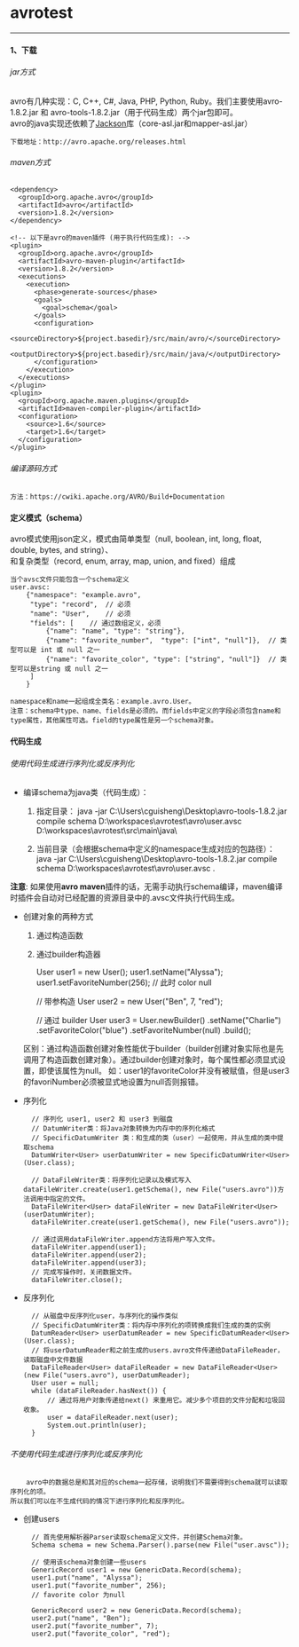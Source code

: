 # avrotest
---
#### 1、下载
###### jar方式
avro有几种实现：C, C++, C#, Java, PHP, Python, Ruby。我们主要使用avro-1.8.2.jar 和 avro-tools-1.8.2.jar（用于代码生成）两个jar包即可。<br>
avro的java实现还依赖了[Jackson](http://wiki.fasterxml.com/JacksonDownload "Jackson")库（core-asl.jar和mapper-asl.jar）

    下载地址：http://avro.apache.org/releases.html
    
###### maven方式

    <dependency>
      <groupId>org.apache.avro</groupId>
      <artifactId>avro</artifactId>
      <version>1.8.2</version>
    </dependency>
          
    <!-- 以下是avro的maven插件 (用于执行代码生成): -->
    <plugin>
      <groupId>org.apache.avro</groupId>
      <artifactId>avro-maven-plugin</artifactId>
      <version>1.8.2</version>
      <executions>
        <execution>
          <phase>generate-sources</phase>
          <goals>
            <goal>schema</goal>
          </goals>
          <configuration>
            <sourceDirectory>${project.basedir}/src/main/avro/</sourceDirectory>
            <outputDirectory>${project.basedir}/src/main/java/</outputDirectory>
          </configuration>
        </execution>
      </executions>
    </plugin>
    <plugin>
      <groupId>org.apache.maven.plugins</groupId>
      <artifactId>maven-compiler-plugin</artifactId>
      <configuration>
        <source>1.6</source>
        <target>1.6</target>
      </configuration>
    </plugin>

###### 编译源码方式

    方法：https://cwiki.apache.org/AVRO/Build+Documentation
    
    
#### 定义模式（schema）
avro模式使用json定义，模式由简单类型（null, boolean, int, long, float, double, bytes, and string）、<br>
和复杂类型（record, enum, array, map, union, and fixed）组成

    当个avsc文件只能包含一个schema定义
    user.avsc:
        {"namespace": "example.avro",
         "type": "record",  // 必须
         "name": "User",    // 必须
         "fields": [    // 通过数组定义，必须
             {"name": "name", "type": "string"},
             {"name": "favorite_number",  "type": ["int", "null"]},  // 类型可以是 int 或 null 之一
             {"name": "favorite_color", "type": ["string", "null"]}  // 类型可以是string 或 null 之一
         ]
        }
     
    namespace和name一起组成全类名：example.avro.User。
    注意：schema中type、name、fields是必须的。而fields中定义的字段必须包含name和type属性，其他属性可选。field的type属性是另一个schema对象。

#### 代码生成
###### 使用代码生成进行序列化或反序列化
* 编译schema为java类（代码生成）：
    
     1. 指定目录：
        java -jar C:\Users\cguisheng\Desktop\avro-tools-1.8.2.jar compile schema D:\workspaces\avrotest\avro\user.avsc D:\workspaces\avrotest\src\main\java\       
        
     2. 当前目录（会根据schema中定义的namespace生成对应的包路径）：
        java -jar C:\Users\cguisheng\Desktop\avro-tools-1.8.2.jar compile schema D:\workspaces\avrotest\avro\user.avsc .

**注意**: 如果使用**avro maven**插件的话，无需手动执行schema编译，maven编译时插件会自动对已经配置的资源目录中的.avsc文件执行代码生成。

* 创建对象的两种方式

    1. 通过构造函数
    2. 通过builder构造器  
    
    
        User user1 = new User();
        user1.setName("Alyssa");
        user1.setFavoriteNumber(256);
        // 此时 color null
        
        // 带参构造
        User user2 = new User("Ben", 7, "red");
        
        // 通过 builder
        User user3 = User.newBuilder()
                     .setName("Charlie")
                     .setFavoriteColor("blue")
                     .setFavoriteNumber(null)
                     .build();
    
    区别：通过构造函数创建对象性能优于builder（builder创建对象实际也是先调用了构造函数创建对象）。通过builder创建对象时，每个属性都必须显式设置，即使该属性为null。
    如：user1的favoriteColor并没有被赋值，但是user3的favoriNumber必须被显式地设置为null否则报错。

* 序列化

        // 序列化 user1, user2 和 user3 到磁盘
        // DatumWriter类：将Java对象转换为内存中的序列化格式
        // SpecificDatumWriter 类：和生成的类（user）一起使用，并从生成的类中提取schema
        DatumWriter<User> userDatumWriter = new SpecificDatumWriter<User>(User.class);
        
        // DataFileWriter类：将序列化记录以及模式写入dataFileWriter.create(user1.getSchema(), new File("users.avro"))方法调用中指定的文件。
        DataFileWriter<User> dataFileWriter = new DataFileWriter<User>(userDatumWriter);
        dataFileWriter.create(user1.getSchema(), new File("users.avro"));
        
        // 通过调用dataFileWriter.append方法将用户写入文件。
        dataFileWriter.append(user1);
        dataFileWriter.append(user2);
        dataFileWriter.append(user3);
        // 完成写操作时，关闭数据文件。
        dataFileWriter.close();


* 反序列化

        // 从磁盘中反序列化user，与序列化的操作类似
        // SpecificDatumWriter类：将内存中序列化的项转换成我们生成的类的实例
        DatumReader<User> userDatumReader = new SpecificDatumReader<User>(User.class);
        // 将userDatumReader和之前生成的users.avro文件传递给DataFileReader，读取磁盘中文件数据
        DataFileReader<User> dataFileReader = new DataFileReader<User>(new File("users.avro"), userDatumReader);
        User user = null;
        while (dataFileReader.hasNext()) {
            // 通过将用户对象传递给next() 来重用它。减少多个项目的文件分配和垃圾回收象。
            user = dataFileReader.next(user);
            System.out.println(user);
        }


###### 不使用代码生成进行序列化或反序列化
        avro中的数据总是和其对应的schema一起存储，说明我们不需要得到schema就可以读取序列化的项。
    所以我们可以在不生成代码的情况下进行序列化和反序列化。
* 创建users  
  
        // 首先使用解析器Parser读取schema定义文件，并创建Schema对象。
        Schema schema = new Schema.Parser().parse(new File("user.avsc"));
        
        // 使用该schema对象创建一些users
        GenericRecord user1 = new GenericData.Record(schema);
        user1.put("name", "Alyssa");
        user1.put("favorite_number", 256);
        // favorite color 为null
        
        GenericRecord user2 = new GenericData.Record(schema);
        user2.put("name", "Ben");
        user2.put("favorite_number", 7);
        user2.put("favorite_color", "red");
